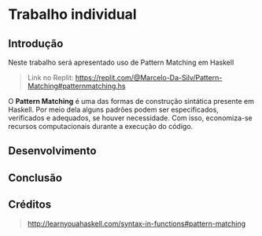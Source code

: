 # Trabalho individual 

## Introdução
Neste trabalho será apresentado uso de Pattern Matching em Haskell
> Link no Replit: https://replit.com/@Marcelo-Da-Silv/Pattern-Matching#patternmatching.hs

O **Pattern Matching** é uma das formas de construção sintática presente em Haskell. Por meio dela alguns padrões podem ser especificados, verificados e adequados, se houver necessidade. Com isso, economiza-se recursos computacionais durante a execução do código.

## Desenvolvimento


## Conclusão

## Créditos

> http://learnyouahaskell.com/syntax-in-functions#pattern-matching
